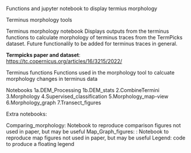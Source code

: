 Functions and jupyter notebook to display termius morphology

Terminus morphology tools

Terminus morphology notebook
Displays outputs from the terminus functions to calculate morphology of terminus traces from the TermPicks dataset. Future functionalily to be added for terminus traces in general.

**Termpicks paper and dataset**: https://tc.copernicus.org/articles/16/3215/2022/

Terminus functions
Functions used in the morphology tool to calcuate morphology changes in terminus data

Notebooks
1a.DEM_Processing
1b.DEM_stats
2.CombineTermini
3.Morphology
4.Supervised_classification
5.Morphology_map-view
6.Morphology_graph
7.Transect_figures



Extra notebooks:

Comparing_morphology: Notebook to reproduce comparison figures not used in paper, but may be useful
Map_Graph_figures: : Notebook to reproduce map figures not used in paper, but may be useful
Legend: code to produce a floating legend
